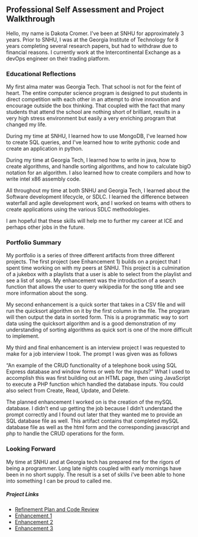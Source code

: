 ## Professional Self Assessment and Project Walkthrough

Hello, my name is Dakota Cromer.  I've been at SNHU for approximately 3 years.  Prior to SNHU, I was at the Georgia Institute of Technology for 8 years completing several research papers, but had to withdraw due to financial reasons.  I currently work at the Intercontinental Exchange as a devOps engineer on their trading platform.  

### Educational Reflections
My first alma mater was Georgia Tech.  That school is not for the feint of heart.  The entire computer science program is designed to put students in direct competition with each other in an attempt to drive innovation and encourage outside the box thinking.  That coupled with the fact that many students that attend the school are nothing short of brilliant, results in a very high stress environment but easily a very enriching program that changed my life.

During my time at SNHU, I learned how to use MongoDB, I've learned how to create SQL queries, and I've learned how to write pythonic code and create an application in python.  

During my time at Georgia Tech, I learned how to write in java, how to create algorithms, and handle sorting algorithms, and how to calculate bigO notation for an algorithm.  I also learned how to create compilers and how to write intel x86 assembly code.  

All throughout my time at both SNHU and Georgia Tech, I learned about the Software development lifecycle, or SDLC.  I learned the difference between waterfall and agile development work, and I worked on teams with others to create applications using the various SDLC methodologies. 

I am hopeful that these skills will help me to further my career at ICE and perhaps other jobs in the future.


### Portfolio Summary
My portfolio is a series of three different artifacts from three different projects.  The first project (see Enhancement 1) builds on a project that I spent time working on with my peers at SNHU.  This project is a culmination of a jukebox with a playlists that a user is able to select from the playlist and see a list of songs.  My enhancement was the introduction of a search function that allows the user to query wikipedia for the song title and see more information about the song.  

My second enhancement is a quick sorter that takes in a CSV file and will run the quicksort algorithm on it by the first column in the file.  The program will then output the data in sorted form.  This is a programmatic way to sort data using the quicksort algorithm and is a good demonstration of my understanding of sorting algorithms as quick sort is one of the more difficult to implement.

My third and final enhancement is an interview project I was requested to make for a job interview I took.  The prompt I was given was as follows

“An example of the CRUD functionality of a telephone book using SQL Express database and window forms or web for the inputs?”
What I used to accomplish this was first building out an HTML page, then using JavaScript to execute a PHP function which handled the database inputs.  You could also select from Create, Read, Update, and Delete.  

The planned enhancement I worked on is the creation of the mySQL database.  I didn’t end up getting the job because I didn’t understand the prompt correctly and I found out later that they wanted me to provide an SQL database file as well.  This artifact contains that completed mySQL database file as well as the html form and the corresponding javascript and php to handle the CRUD operations for the form.

### Looking Forward
My time at SNHU and at Georgia tech has prepared me for the rigors of being a programmer.  Long late nights coupled with early mornings have been in no short supply.  The result is a set of skills i've been able to hone into something I can be proud to called me.

##### Project Links
- [Refinement Plan and Code Review](https://fastgunner.github.io/codereview.html)
- [Enhancement 1](https://fastgunner.github.io/EnhancementOne.html)
- [Enhancement 2](https://fastgunner.github.io/EnhancementTwo.html)
- [Enhancement 3](https://fastgunner.github.io/EnhancementThree.html)


